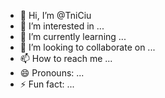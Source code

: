 - 👋 Hi, I’m @TniCiu
- 👀 I’m interested in ...
- 🌱 I’m currently learning ...
- 💞️ I’m looking to collaborate on ...
- 📫 How to reach me ...
- 😄 Pronouns: ...
- ⚡ Fun fact: ...

<!---
TniCiu/TniCiu is a ✨ special ✨ repository because its `README.md` (this file) appears on your GitHub profile.
You can click the Preview link to take a look at your changes.
--->
